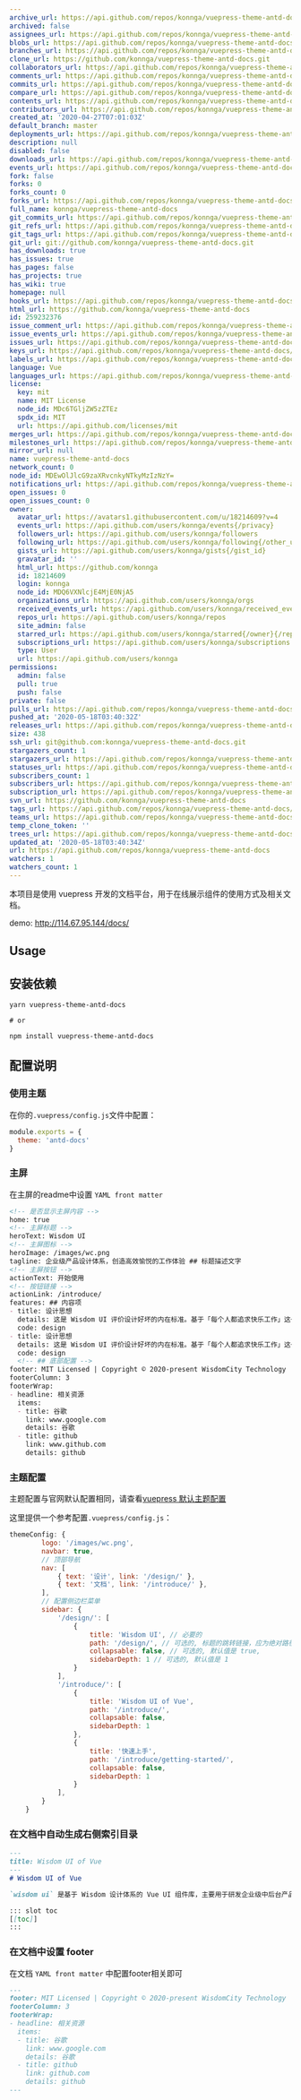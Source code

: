 ```yaml
---
archive_url: https://api.github.com/repos/konnga/vuepress-theme-antd-docs/{archive_format}{/ref}
archived: false
assignees_url: https://api.github.com/repos/konnga/vuepress-theme-antd-docs/assignees{/user}
blobs_url: https://api.github.com/repos/konnga/vuepress-theme-antd-docs/git/blobs{/sha}
branches_url: https://api.github.com/repos/konnga/vuepress-theme-antd-docs/branches{/branch}
clone_url: https://github.com/konnga/vuepress-theme-antd-docs.git
collaborators_url: https://api.github.com/repos/konnga/vuepress-theme-antd-docs/collaborators{/collaborator}
comments_url: https://api.github.com/repos/konnga/vuepress-theme-antd-docs/comments{/number}
commits_url: https://api.github.com/repos/konnga/vuepress-theme-antd-docs/commits{/sha}
compare_url: https://api.github.com/repos/konnga/vuepress-theme-antd-docs/compare/{base}...{head}
contents_url: https://api.github.com/repos/konnga/vuepress-theme-antd-docs/contents/{+path}
contributors_url: https://api.github.com/repos/konnga/vuepress-theme-antd-docs/contributors
created_at: '2020-04-27T07:01:03Z'
default_branch: master
deployments_url: https://api.github.com/repos/konnga/vuepress-theme-antd-docs/deployments
description: null
disabled: false
downloads_url: https://api.github.com/repos/konnga/vuepress-theme-antd-docs/downloads
events_url: https://api.github.com/repos/konnga/vuepress-theme-antd-docs/events
fork: false
forks: 0
forks_count: 0
forks_url: https://api.github.com/repos/konnga/vuepress-theme-antd-docs/forks
full_name: konnga/vuepress-theme-antd-docs
git_commits_url: https://api.github.com/repos/konnga/vuepress-theme-antd-docs/git/commits{/sha}
git_refs_url: https://api.github.com/repos/konnga/vuepress-theme-antd-docs/git/refs{/sha}
git_tags_url: https://api.github.com/repos/konnga/vuepress-theme-antd-docs/git/tags{/sha}
git_url: git://github.com/konnga/vuepress-theme-antd-docs.git
has_downloads: true
has_issues: true
has_pages: false
has_projects: true
has_wiki: true
homepage: null
hooks_url: https://api.github.com/repos/konnga/vuepress-theme-antd-docs/hooks
html_url: https://github.com/konnga/vuepress-theme-antd-docs
id: 259232376
issue_comment_url: https://api.github.com/repos/konnga/vuepress-theme-antd-docs/issues/comments{/number}
issue_events_url: https://api.github.com/repos/konnga/vuepress-theme-antd-docs/issues/events{/number}
issues_url: https://api.github.com/repos/konnga/vuepress-theme-antd-docs/issues{/number}
keys_url: https://api.github.com/repos/konnga/vuepress-theme-antd-docs/keys{/key_id}
labels_url: https://api.github.com/repos/konnga/vuepress-theme-antd-docs/labels{/name}
language: Vue
languages_url: https://api.github.com/repos/konnga/vuepress-theme-antd-docs/languages
license:
  key: mit
  name: MIT License
  node_id: MDc6TGljZW5zZTEz
  spdx_id: MIT
  url: https://api.github.com/licenses/mit
merges_url: https://api.github.com/repos/konnga/vuepress-theme-antd-docs/merges
milestones_url: https://api.github.com/repos/konnga/vuepress-theme-antd-docs/milestones{/number}
mirror_url: null
name: vuepress-theme-antd-docs
network_count: 0
node_id: MDEwOlJlcG9zaXRvcnkyNTkyMzIzNzY=
notifications_url: https://api.github.com/repos/konnga/vuepress-theme-antd-docs/notifications{?since,all,participating}
open_issues: 0
open_issues_count: 0
owner:
  avatar_url: https://avatars1.githubusercontent.com/u/18214609?v=4
  events_url: https://api.github.com/users/konnga/events{/privacy}
  followers_url: https://api.github.com/users/konnga/followers
  following_url: https://api.github.com/users/konnga/following{/other_user}
  gists_url: https://api.github.com/users/konnga/gists{/gist_id}
  gravatar_id: ''
  html_url: https://github.com/konnga
  id: 18214609
  login: konnga
  node_id: MDQ6VXNlcjE4MjE0NjA5
  organizations_url: https://api.github.com/users/konnga/orgs
  received_events_url: https://api.github.com/users/konnga/received_events
  repos_url: https://api.github.com/users/konnga/repos
  site_admin: false
  starred_url: https://api.github.com/users/konnga/starred{/owner}{/repo}
  subscriptions_url: https://api.github.com/users/konnga/subscriptions
  type: User
  url: https://api.github.com/users/konnga
permissions:
  admin: false
  pull: true
  push: false
private: false
pulls_url: https://api.github.com/repos/konnga/vuepress-theme-antd-docs/pulls{/number}
pushed_at: '2020-05-18T03:40:32Z'
releases_url: https://api.github.com/repos/konnga/vuepress-theme-antd-docs/releases{/id}
size: 438
ssh_url: git@github.com:konnga/vuepress-theme-antd-docs.git
stargazers_count: 1
stargazers_url: https://api.github.com/repos/konnga/vuepress-theme-antd-docs/stargazers
statuses_url: https://api.github.com/repos/konnga/vuepress-theme-antd-docs/statuses/{sha}
subscribers_count: 1
subscribers_url: https://api.github.com/repos/konnga/vuepress-theme-antd-docs/subscribers
subscription_url: https://api.github.com/repos/konnga/vuepress-theme-antd-docs/subscription
svn_url: https://github.com/konnga/vuepress-theme-antd-docs
tags_url: https://api.github.com/repos/konnga/vuepress-theme-antd-docs/tags
teams_url: https://api.github.com/repos/konnga/vuepress-theme-antd-docs/teams
temp_clone_token: ''
trees_url: https://api.github.com/repos/konnga/vuepress-theme-antd-docs/git/trees{/sha}
updated_at: '2020-05-18T03:40:34Z'
url: https://api.github.com/repos/konnga/vuepress-theme-antd-docs
watchers: 1
watchers_count: 1
---
```


本项目是使用 vuepress 开发的文档平台，用于在线展示组件的使用方式及相关文档。

demo: http://114.67.95.144/docs/

## Usage

## 安装依赖
```shell
yarn vuepress-theme-antd-docs

# or

npm install vuepress-theme-antd-docs
```

## 配置说明

### 使用主题

在你的`.vuepress/config.js`文件中配置：

```js
module.exports = {
  theme: 'antd-docs'
}
```

### 主屏

在主屏的readme中设置 `YAML front matter`

```md
<!-- 是否显示主屏内容 -->
home: true
<!-- 主屏标题 -->
heroText: Wisdom UI
<!-- 主屏图标 -->
heroImage: /images/wc.png
tagline: 企业级产品设计体系，创造高效愉悦的工作体验 ## 标题描述文字
<!-- 主屏按钮 -->
actionText: 开始使用
<!-- 按钮链接 -->
actionLink: /introduce/
features: ## 内容项
- title: 设计思想
  details: 这是 Wisdom UI 评价设计好坏的内在标准。基于「每个人都追求快乐工作」这一假定，我们在「确定性」和「自然」的基础上，新增「意义感」和「生长性」两个价值观，指引每个设计者做更好地判断和决策。
  code: design
- title: 设计思想
  details: 这是 Wisdom UI 评价设计好坏的内在标准。基于「每个人都追求快乐工作」这一假定，我们在「确定性」和「自然」的基础上，新增「意义感」和「生长性」两个价值观，指引每个设计者做更好地判断和决策。
  code: design
  <!-- ## 底部配置 -->
footer: MIT Licensed | Copyright © 2020-present WisdomCity Technology
footerColumn: 3
footerWrap:
- headline: 相关资源
  items:
  - title: 谷歌
    link: www.google.com
    details: 谷歌
  - title: github
    link: www.github.com
    details: github
```

### 主题配置

主题配置与官网默认配置相同，请查看[vuepress 默认主题配置](https://vuepress.vuejs.org/zh/theme/default-theme-config.html)

这里提供一个参考配置`.vuepress/config.js`：

```js
themeConfig: {
        logo: '/images/wc.png',
        navbar: true,
        // 顶部导航
        nav: [
            { text: '设计', link: '/design/' },
            { text: '文档', link: '/introduce/' },
        ],
        // 配置侧边栏菜单
        sidebar: {
            '/design/': [
                {
                    title: 'Wisdom UI', // 必要的
                    path: '/design/', // 可选的, 标题的跳转链接，应为绝对路径且必须存在
                    collapsable: false, // 可选的, 默认值是 true,
                    sidebarDepth: 1 // 可选的, 默认值是 1
                }
            ],
            '/introduce/': [
                {
                    title: 'Wisdom UI of Vue',
                    path: '/introduce/',
                    collapsable: false,
                    sidebarDepth: 1
                },
                {
                    title: '快速上手',
                    path: '/introduce/getting-started/',
                    collapsable: false,
                    sidebarDepth: 1
                }
            ],
        }
    }
```

### 在文档中自动生成右侧索引目录

```md
---
title: Wisdom UI of Vue
---
# Wisdom UI of Vue

`wisdom ui` 是基于 Wisdom 设计体系的 Vue UI 组件库，主要用于研发企业级中后台产品。

::: slot toc
[[toc]]
:::
```

### 在文档中设置 footer

在文档 `YAML front matter` 中配置footer相关即可

```md
---
footer: MIT Licensed | Copyright © 2020-present WisdomCity Technology
footerColumn: 3
footerWrap:
- headline: 相关资源
  items:
  - title: 谷歌
    link: www.google.com
    details: 谷歌
  - title: github
    link: github.com
    details: github
---
```

